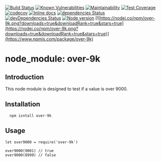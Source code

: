 [![Build Status](https://travis-ci.org/three18ti/over-9k.svg?branch=master)](https://travis-ci.org/three18ti/over-9k)
[![Known Vulnerabilities](https://snyk.io/test/github/three18ti/over-9k/badge.svg?targetFile=package.json)](https://snyk.io/test/github/three18ti/over-9k?targetFile=package.json)
[![Maintainability](https://api.codeclimate.com/v1/badges/6e6422eff0c397fcffe0/maintainability)](https://codeclimate.com/github/three18ti/over-9k/maintainability)
[![Test Coverage](https://api.codeclimate.com/v1/badges/6e6422eff0c397fcffe0/test_coverage)](https://codeclimate.com/github/three18ti/over-9k/test_coverage)
[![codecov](https://codecov.io/gh/three18ti/over-9k/branch/master/graph/badge.svg)](https://codecov.io/gh/three18ti/over-9k)
[![Inline docs](http://inch-ci.org/github/three18ti/over-9k.svg?branch=master)](http://inch-ci.org/github/three18ti/over-9k)
[![dependencies Status](https://david-dm.org/three18ti/over-9k/status.svg)](https://david-dm.org/three18ti/over-9k)
[![devDependencies Status](https://david-dm.org/three18ti/over-9k/dev-status.svg)](https://david-dm.org/three18ti/over-9k?type=dev)
[![Node version](https://img.shields.io/node/v/over-9k.svg?style=flat)](http://nodejs.org/download/)
[![https://nodei.co/npm/over-9k.png?downloads=true&downloadRank=true&stars=true](https://nodei.co/npm/over-9k.png?downloads=true&downloadRank=true&stars=true)](https://www.npmjs.com/package/over-9k)

# node_module: over-9k

## Introduction

This node module is designed to test if a value is over 9000.

## Installation

```node
  npm isntall over-9k
```

## Usage

```node
let over9000 = require('over-9k')

over9000(9001) // true
over9000(8999) // false
```



